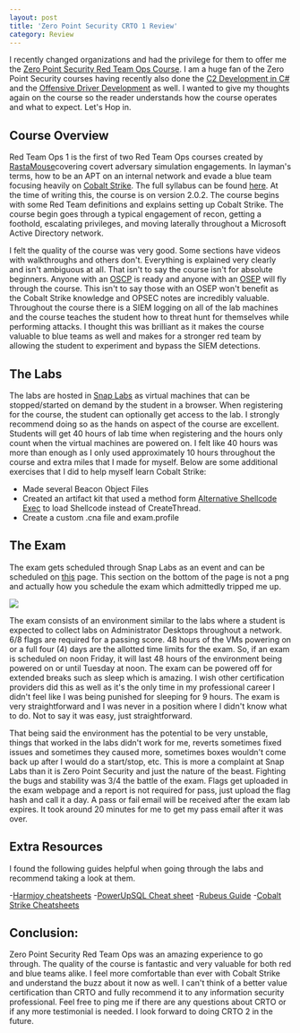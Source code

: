 ```yaml
---
layout: post
title: 'Zero Point Security CRTO 1 Review'
category: Review
---
```


I recently changed organizations and had the privilege for them to offer me the [Zero Point Security Red Team Ops Course](https://training.zeropointsecurity.co.uk/courses/red-team-ops).  I am a huge fan of the Zero Point Security courses having recently also done the [C2 Development in C#](https://training.zeropointsecurity.co.uk/courses/c2-development-in-csharp) and the [Offensive Driver Development](https://training.zeropointsecurity.co.uk/courses/offensive-driver-development) as well.  I wanted to give my thoughts again on the course so the reader understands how the course operates and what to expect.  Let's Hop in.

## Course Overview

Red Team Ops 1 is the first of two Red Team Ops courses created by [RastaMouse](https://rastamouse.me/)covering covert adversary simulation engagements.  In layman's terms, how to be an APT on an internal network and evade a blue team focusing heavily on [Cobalt Strike](https://www.cobaltstrike.com/).  The full syllabus can be found [here](https://training.zeropointsecurity.co.uk/courses/red-team-ops).  At the time of writing this, the course is on version 2.0.2.  The course begins with some Red Team definitions and explains setting up Cobalt Strike.  The course begin goes through a typical engagement of recon, getting a foothold, escalating privileges, and moving laterally throughout a Microsoft Active Directory network.  

I felt the quality of the course was very good.  Some sections have videos with walkthroughs and others don't.  Everything is explained very clearly and isn't ambiguous at all.  That isn't to say the course isn't for absolute beginners.  Anyone with an [OSCP](https://www.offensive-security.com/pwk-oscp/) is ready and anyone with an [OSEP](https://www.offensive-security.com/pen300-osep/) will fly through the course.  This isn't to say those with an OSEP won't benefit as the Cobalt Strike knowledge and OPSEC notes are incredibly valuable.  Throughout the course there is a SIEM logging on all of the lab machines and the course teaches the student how to threat hunt for themselves while performing attacks.  I thought this was brilliant as it makes the course valuable to blue teams as well and makes for a stronger red team by allowing the student to experiment and bypass the SIEM detections.  


## The Labs

  The labs are hosted in [Snap Labs](https://www.snaplabs.io) as virtual machines that can be stopped/started on demand by the student in a browser.  When registering for the course, the student can optionally get access to the lab.  I strongly recommend doing so as the hands on aspect of the course are excellent.  Students will get 40 hours of lab time when registering and the hours only count when the virtual machines are powered on. I felt like 40 hours was more than enough as I only used approximately 10 hours throughout the course and extra miles that I made for myself.  Below are some additional exercises that I did to help myself learn Cobalt Strike:

  - Made several Beacon Object Files
  - Created an artifact kit that used a method form [Alternative Shellcode Exec](https://github.com/aahmad097/AlternativeShellcodeExec) to load Shellcode instead of CreateThread.
  - Create a custom .cna file and exam.profile

## The Exam

The exam gets scheduled through Snap Labs as an event and can be scheduled on [this](https://training.zeropointsecurity.co.uk/pages/red-team-ops-exam) page.  This section on the bottom of the page is not a png and actually how you schedule the exam which admittedly tripped me up.

<img src="https://0xhop.github.io/images/CRTO/Register.PNG">

The exam consists of an environment similar to the labs where a student is expected to collect labs on Administrator Desktops throughout a network.  6/8 flags are required for a passing score.  48 hours of the VMs powering on or a full four (4) days are the allotted time limits for the exam.  So, if an exam is scheduled on noon Friday, it will last 48 hours of the environment being powered on or until Tuesday at noon.  The exam can be powered off for extended breaks such as sleep which is amazing.  I wish other certification providers did this as well as it's the only time in my professional career I didn't feel like I was being punished for sleeping for 9 hours.  The exam is very straightforward and I was never in a position where I didn't know what to do.  Not to say it was easy, just straightforward.  

That being said the environment has the potential to be very unstable, things that worked in the labs didn't work for me, reverts sometimes fixed issues and sometimes they caused more, sometimes boxes wouldn't come back up after I would do a start/stop, etc.  This is more a complaint at Snap Labs than it is Zero Point Security and just the nature of the beast.  Fighting the bugs and stability was 3/4 the battle of the exam.  Flags get uploaded in the exam webpage and a report is not required for pass, just upload the flag hash and call it a day.  A pass or fail email will be received after the exam lab expires.  It took around 20 minutes for me to get my pass email after it was over.


## Extra Resources

I found the following guides helpful when going through the labs and recommend taking a look at them.

-[Harmjoy cheatsheets](https://github.com/HarmJ0y/CheatSheets)
-[PowerUpSQL Cheat sheet](https://github.com/NetSPI/PowerUpSQL/wiki/PowerUpSQL-Cheat-Sheet)
-[Rubeus Guide](https://github.com/GhostPack/Rubeus)
-[Cobalt Strike Cheatsheets](https://github.com/S1ckB0y1337/Cobalt-Strike-CheatSheet)


## Conclusion:

 Zero Point Security Red Team Ops was an amazing experience to go through.  The quality of the course is fantastic and very valuable for both red and blue teams alike.  I feel more comfortable than ever with Cobalt Strike and understand the buzz about it now as well.  I can't think of a better value certification than CRTO and fully recommend it to any information security professional.  Feel free to ping me if there are any questions about CRTO or if any more testimonial is needed. I look forward to doing CRTO 2 in the future.